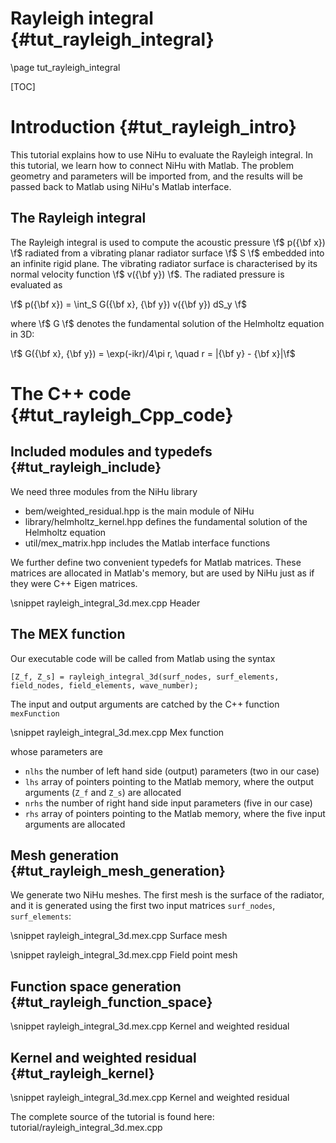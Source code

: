 Rayleigh integral {#tut_rayleigh_integral}
=================

\page tut_rayleigh_integral

[TOC]

Introduction {#tut_rayleigh_intro}
============

This tutorial explains how to use NiHu to evaluate the Rayleigh integral.
In this tutorial, we learn how to connect NiHu with Matlab.
The problem geometry and parameters will be imported from, and
the results will be passed back to Matlab using NiHu's Matlab interface.

The Rayleigh integral
---------------------

The Rayleigh integral is used to compute the acoustic pressure \f$ p({\bf x}) \f$ radiated from a vibrating planar radiator surface \f$ S \f$ embedded into an infinite rigid plane.
The vibrating radiator surface is characterised by its normal velocity function \f$ v({\bf y}) \f$.
The radiated pressure is evaluated as

\f$ p({\bf x}) = \int_S G({\bf x}, {\bf y}) v({\bf y}) dS_y \f$

where \f$ G \f$ denotes the fundamental solution of the Helmholtz equation in 3D:

\f$ G({\bf x}, {\bf y}) = \exp(-ikr)/4\pi r, \quad r = |{\bf y} - {\bf x}|\f$


The C++ code {#tut_rayleigh_Cpp_code}
============

Included modules and typedefs {#tut_rayleigh_include}
-----------------------------

We need three modules from the NiHu library
- bem/weighted_residual.hpp is the main module of NiHu
- library/helmholtz_kernel.hpp defines the fundamental solution of the Helmholtz equation
- util/mex_matrix.hpp includes the Matlab interface functions

We further define two convenient typedefs for Matlab matrices.
These matrices are allocated in Matlab's memory, but are used by NiHu just as if they were C++ Eigen matrices.

\snippet rayleigh_integral_3d.mex.cpp Header

The MEX function
----------------

Our executable code will be called from Matlab using the syntax

	[Z_f, Z_s] = rayleigh_integral_3d(surf_nodes, surf_elements, field_nodes, field_elements, wave_number);
	
The input and output arguments are catched by the C++ function `mexFunction`

\snippet rayleigh_integral_3d.mex.cpp Mex function

whose parameters are
- `nlhs` the number of left hand side (output) parameters (two in our case)
- `lhs` array of pointers pointing to the Matlab memory, where the output arguments (`Z_f` and `Z_s`) are allocated
- `nrhs` the number of right hand side input parameters (five in our case)
- `rhs` array of pointers pointing to the Matlab memory, where the five input arguments are allocated

Mesh generation {#tut_rayleigh_mesh_generation}
---------------

We generate two NiHu meshes.
The first mesh is the surface of the radiator, and it is generated using the first two input matrices `surf_nodes`, `surf_elements`:

\snippet rayleigh_integral_3d.mex.cpp Surface mesh


\snippet rayleigh_integral_3d.mex.cpp Field point mesh

Function space generation {#tut_rayleigh_function_space}
-------------------------

\snippet rayleigh_integral_3d.mex.cpp Kernel and weighted residual

Kernel and weighted residual {#tut_rayleigh_kernel}
----------------------------


\snippet rayleigh_integral_3d.mex.cpp Kernel and weighted residual


The complete source of the tutorial is found here: tutorial/rayleigh_integral_3d.mex.cpp

